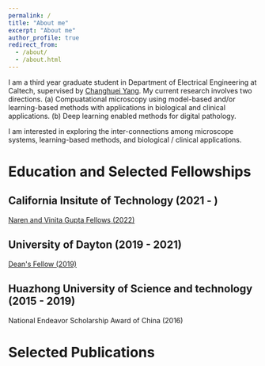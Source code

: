 ```yaml
---
permalink: /
title: "About me"
excerpt: "About me"
author_profile: true
redirect_from: 
  - /about/
  - /about.html
---
```


I am a third year graduate student in Department of Electrical Engineering at Caltech, supervised by [Changhuei Yang](https://biophot.caltech.edu/). My current research involves two directions. (a) Compuatational microscopy using model-based and/or learning-based methods with applications in biological and clinical applications. (b) Deep learning enabled methods for digital pathology. 

I am interested in exploring the inter-connections among microscope systems, learning-based methods, and biological / clinical applications. 

Education and Selected Fellowships
======

California Insitute of Technology (2021 - )
------
[Naren and Vinita Gupta Fellows (2022)](https://s2i.caltech.edu/people/fellows)

University of Dayton (2019 - 2021)
------
[Dean's Fellow (2019)](https://udayton.edu/engineering/departments/electrooptics_grad/_resources/newsletters/2020-spring-newsletter.pdf)

Huazhong University of Science and technology (2015 - 2019)
------
National Endeavor Scholarship Award of China (2016)


Selected Publications
======
